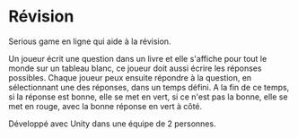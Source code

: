 # Révision

Serious game en ligne qui aide à la révision. 

Un joueur écrit une question dans un livre et elle s'affiche pour tout le monde sur un tableau blanc, ce joueur doit aussi écrire les réponses possibles. Chaque joueur peux ensuite répondre à la question, en sélectionnant une des réponses,  dans un temps défini. A la fin de ce temps, si la réponse est bonne, elle se met en vert, si ce n'est pas la bonne, elle se met en rouge, avec la bonne réponse en vert à côté.

Développé avec Unity dans une équipe de 2 personnes.
